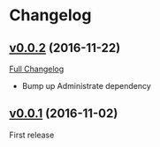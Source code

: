 # Changelog

## [v0.0.2](https://github.com/zooppa/administrate-field-date_picker/tree/v0.0.2) (2016-11-22)
[Full Changelog](https://github.com/zooppa/administrate-field-date_picker/compare/v0.0.1...v0.0.2)

* Bump up Administrate dependency

## [v0.0.1](https://github.com/zooppa/administrate-field-date_picker/tree/v0.0.1) (2016-11-02)
First release
